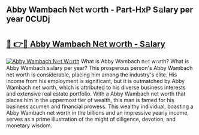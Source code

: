 ## Abby Wambach N𝚎t w𝚘rth - Part-HxP S𝚊lary per year 0CUDj

# <h2><a href="http://gc3dc0.nevu.top/?p=Abby+Wambach">🔗 👉🔴 Abby Wambach N𝚎t w𝚘rth - S𝚊lary</a></h2>

[![Abby Wambach N𝚎t W𝚘rth](https://i.imgur.com/Oavwk0R.jpeg)](http://gc3dc0.nevu.top/?p=Abby+Wambach)
What is Abby Wambach n𝚎t w𝚘rth? What is Abby Wambach s𝚊lary per year?
This prosperous person's Abby Wambach net worth is considerable, placing him among the industry's elite. His income from his employment is significant, but it is outmatched by Abby Wambach net worth, which is attributed to his diverse business interests and extensive real estate portfolio. With a Abby Wambach net worth that places him in the uppermost tier of wealth, this man is famed for his business acumen and financial prowess. This wealthy individual, boasting a Abby Wambach net worth in the billions and an impressive yearly income, serves as a prime illustration of the might of diligence, devotion, and monetary wisdom.

